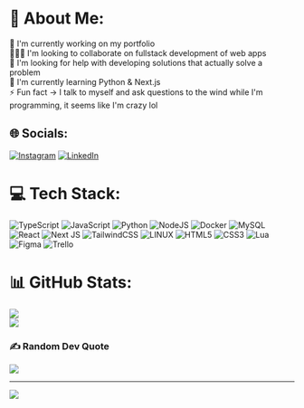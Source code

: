 # 💫 About Me:
🔭 I'm currently working on my portfolio<br>🧑‍🤝‍🧑 I'm looking to collaborate on fullstack development of web apps<br>🤝 I'm looking for help with developing solutions that actually solve a problem<br>🌱 I'm currently learning Python & Next.js<br>⚡ Fun fact -> I talk to myself and ask questions to the wind while I'm programming, it seems like I'm crazy lol


## 🌐 Socials:
[![Instagram](https://img.shields.io/badge/Instagram-%23E4405F.svg?logo=Instagram&logoColor=white)](https://instagram.com/souweslleymoura) [![LinkedIn](https://img.shields.io/badge/LinkedIn-%230077B5.svg?logo=linkedin&logoColor=white)](https://linkedin.com/in/souweslleymoura) 

# 💻 Tech Stack:
![TypeScript](https://img.shields.io/badge/typescript-%23007ACC.svg?style=plastic&logo=typescript&logoColor=white) ![JavaScript](https://img.shields.io/badge/javascript-%23323330.svg?style=plastic&logo=javascript&logoColor=%23F7DF1E) ![Python](https://img.shields.io/badge/python-3670A0?style=plastic&logo=python&logoColor=ffdd54) ![NodeJS](https://img.shields.io/badge/node.js-6DA55F?style=plastic&logo=node.js&logoColor=white) ![Docker](https://img.shields.io/badge/docker-%230db7ed.svg?style=plastic&logo=docker&logoColor=white) ![MySQL](https://img.shields.io/badge/mysql-%2300f.svg?style=plastic&logo=mysql&logoColor=white) ![React](https://img.shields.io/badge/react-%2320232a.svg?style=plastic&logo=react&logoColor=%2361DAFB) ![Next JS](https://img.shields.io/badge/Next-black?style=plastic&logo=next.js&logoColor=white) ![TailwindCSS](https://img.shields.io/badge/tailwindcss-%2338B2AC.svg?style=plastic&logo=tailwind-css&logoColor=white) ![LINUX](https://img.shields.io/badge/Linux-FCC624?style=plastic&logo=linux&logoColor=black) ![HTML5](https://img.shields.io/badge/html5-%23E34F26.svg?style=plastic&logo=html5&logoColor=white) ![CSS3](https://img.shields.io/badge/css3-%231572B6.svg?style=plastic&logo=css3&logoColor=white)  ![Lua](https://img.shields.io/badge/lua-%232C2D72.svg?style=plastic&logo=lua&logoColor=white) ![Figma](https://img.shields.io/badge/figma-%23F24E1E.svg?style=plastic&logo=figma&logoColor=white) ![Trello](https://img.shields.io/badge/Trello-%23026AA7.svg?style=plastic&logo=Trello&logoColor=white) 
# 📊 GitHub Stats:
![](https://github-readme-stats.vercel.app/api?username=WeslleyMouraDev&theme=blueberry&hide_border=false&include_all_commits=true&count_private=true)<br/>
![](https://github-readme-streak-stats.herokuapp.com/?user=WeslleyMouraDev&theme=blueberry&hide_border=false)

### ✍️ Random Dev Quote
![](https://quotes-github-readme.vercel.app/api?type=horizontal&theme=tokyonight)

---
[![](https://visitcount.itsvg.in/api?id=WeslleyMouraDev&icon=0&color=1)](https://visitcount.itsvg.in)

<!-- Proudly created with GPRM ( https://gprm.itsvg.in ) -->
